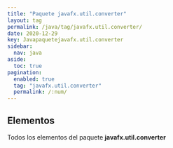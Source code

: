```yaml
---
title: "Paquete javafx.util.converter"
layout: tag
permalink: /java/tag/javafx.util.converter/
date: 2020-12-29
key: Javapaquetejavafx.util.converter
sidebar: 
  nav: java
aside: 
  toc: true
pagination: 
  enabled: true
  tag: "javafx.util.converter"
  permalink: /:num/
---
```


<h2>Elementos</h2>
Todos los elementos del paquete <strong>javafx.util.converter</strong>
